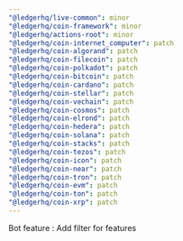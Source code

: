 ```yaml
---
"@ledgerhq/live-common": minor
"@ledgerhq/coin-framework": minor
"@ledgerhq/actions-root": minor
"@ledgerhq/coin-internet_computer": patch
"@ledgerhq/coin-algorand": patch
"@ledgerhq/coin-filecoin": patch
"@ledgerhq/coin-polkadot": patch
"@ledgerhq/coin-bitcoin": patch
"@ledgerhq/coin-cardano": patch
"@ledgerhq/coin-stellar": patch
"@ledgerhq/coin-vechain": patch
"@ledgerhq/coin-cosmos": patch
"@ledgerhq/coin-elrond": patch
"@ledgerhq/coin-hedera": patch
"@ledgerhq/coin-solana": patch
"@ledgerhq/coin-stacks": patch
"@ledgerhq/coin-tezos": patch
"@ledgerhq/coin-icon": patch
"@ledgerhq/coin-near": patch
"@ledgerhq/coin-tron": patch
"@ledgerhq/coin-evm": patch
"@ledgerhq/coin-ton": patch
"@ledgerhq/coin-xrp": patch
---
```


Bot feature : Add filter for features
